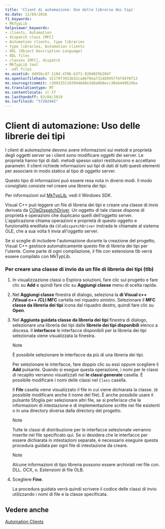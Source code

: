 ```yaml
---
title: 'Client di automazione: Uso delle librerie dei tipi'
ms.date: 11/04/2016
f1_keywords:
- MkTypLib
helpviewer_keywords:
- clients, Automation
- dispatch class [MFC]
- Automation clients, type libraries
- type libraries, Automation clients
- ODL (Object Description Language)
- ODL files
- classes [MFC], dispatch
- MkTypLib tool
- .odl files
ms.assetid: d405bc47-118d-4786-b371-920d035b2047
ms.openlocfilehash: 32179f3913b52ca46f9ea7314b9957f4f4970713
ms.sourcegitcommit: c3093251193944840e3d0a068ecc30e6449624ba
ms.translationtype: MT
ms.contentlocale: it-IT
ms.lasthandoff: 03/04/2019
ms.locfileid: "57282942"
---
```

# <a name="automation-clients-using-type-libraries"></a>Client di automazione: Uso delle librerie dei tipi

I client di automazione devono avere informazioni sui metodi e proprietà degli oggetti server se i client sono modificare oggetti dei server. Le proprietà hanno tipi di dati. metodi spesso valori restituiscono e accettano parametri. Il client richiede informazioni sui tipi di dati di tutti questi elementi per associare in modo statico al tipo di oggetto server.

Questo tipo di informazioni può essere resa nota in diversi modi. Il modo consigliato consiste nel creare una libreria dei tipi.

Per informazioni sul [MkTypLib](/windows/desktop/Midl/differences-between-midl-and-mktyplib), vedi il Windows SDK.

Visual C++ può leggere un file di libreria dei tipi e creare una classe di invio derivata da [COleDispatchDriver](../mfc/reference/coledispatchdriver-class.md). Un oggetto di tale classe dispone di proprietà e operazioni che duplicano quelli dell'oggetto server. L'applicazione chiama operazioni e proprietà di questo oggetto e funzionalità ereditata da `COleDispatchDriver` instrada le chiamate al sistema OLE, che a sua volta li invia all'oggetto server.

Se si sceglie di includere l'automazione durante la creazione del progetto, Visual C++ gestisce automaticamente questo file di libreria dei tipi per l'utente. Come parte di ogni compilazione, il file con estensione tlb verrà essere compilato con MkTypLib.

### <a name="to-create-a-dispatch-class-from-a-type-library-tlb-file"></a>Per creare una classe di invio da un file di libreria dei tipi (tlb)

1. In visualizzazione classi o Esplora soluzioni, fare clic sul progetto e fare clic su **Add** e quindi fare clic su **Aggiungi classe** menu di scelta rapida.

1. Nel **Aggiungi classe** finestra di dialogo, seleziona la **di Visual c++ /Visual c++ /CLI MFC** cartella nel riquadro sinistro. Selezionare il **MFC classe da libreria dei tipi** icona dal riquadro destro, quindi fare clic su **Open**.

1. Nel **Aggiunta guidata classe da libreria dei tipi** finestra di dialogo, selezionare una libreria dei tipi dalle **librerie dei tipi disponibili** elenco a discesa. Il **interfacce** le interfacce disponibili per la libreria dei tipi selezionata viene visualizzata la finestra.

    > [!NOTE]
    >  È possibile selezionare le interfacce da più di una libreria dei tipi.

   Per selezionare le interfacce, fare doppio clic su essi oppure scegliere il **Add** pulsante. Quando si esegue questa operazione, i nomi per le classi di recapito verranno visualizzati nei **le classi generate** casella. È possibile modificare i nomi delle classi nel `Class` casella.

   Il **File** casella viene visualizzato il file in cui viene dichiarata la classe. (è possibile modificare anche il nome del file). È anche possibile usare il pulsante Sfoglia per selezionare altri file, se si preferisce che le informazioni di intestazione e di implementazione scritte nei file esistenti o in una directory diversa dalla directory del progetto.

    > [!NOTE]
    >  Tutte le classi di distribuzione per le interfacce selezionate verranno inserite nel file specificato qui. Se si desidera che le interfacce per essere dichiarata in intestazioni separate, è necessario eseguire questa procedura guidata per ogni file di intestazione da creare.

    > [!NOTE]
    >  Alcune informazioni di tipo libreria possono essere archiviati nei file con. DLL. OCX, o. Estensioni di file OLB.

1. Scegliere **Fine**.

   La procedura guidata verrà quindi scrivere il codice delle classi di invio utilizzando i nomi di file e la classe specificata.

## <a name="see-also"></a>Vedere anche

[Automation Clients](../mfc/automation-clients.md)
